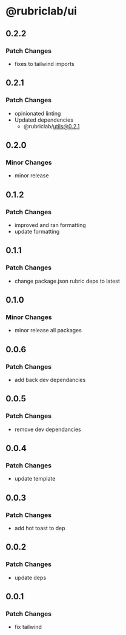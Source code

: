 # @rubriclab/ui

## 0.2.2

### Patch Changes

- fixes to tailwind imports

## 0.2.1

### Patch Changes

- opinionated linting
- Updated dependencies
  - @rubriclab/utils@0.2.1

## 0.2.0

### Minor Changes

- minor release

## 0.1.2

### Patch Changes

- improved and ran formatting
- update formatting

## 0.1.1

### Patch Changes

- change package.json rubric deps to latest

## 0.1.0

### Minor Changes

- minor release all packages

## 0.0.6

### Patch Changes

- add back dev dependancies

## 0.0.5

### Patch Changes

- remove dev dependancies

## 0.0.4

### Patch Changes

- update template

## 0.0.3

### Patch Changes

- add hot toast to dep

## 0.0.2

### Patch Changes

- update deps

## 0.0.1

### Patch Changes

- fix tailwind
